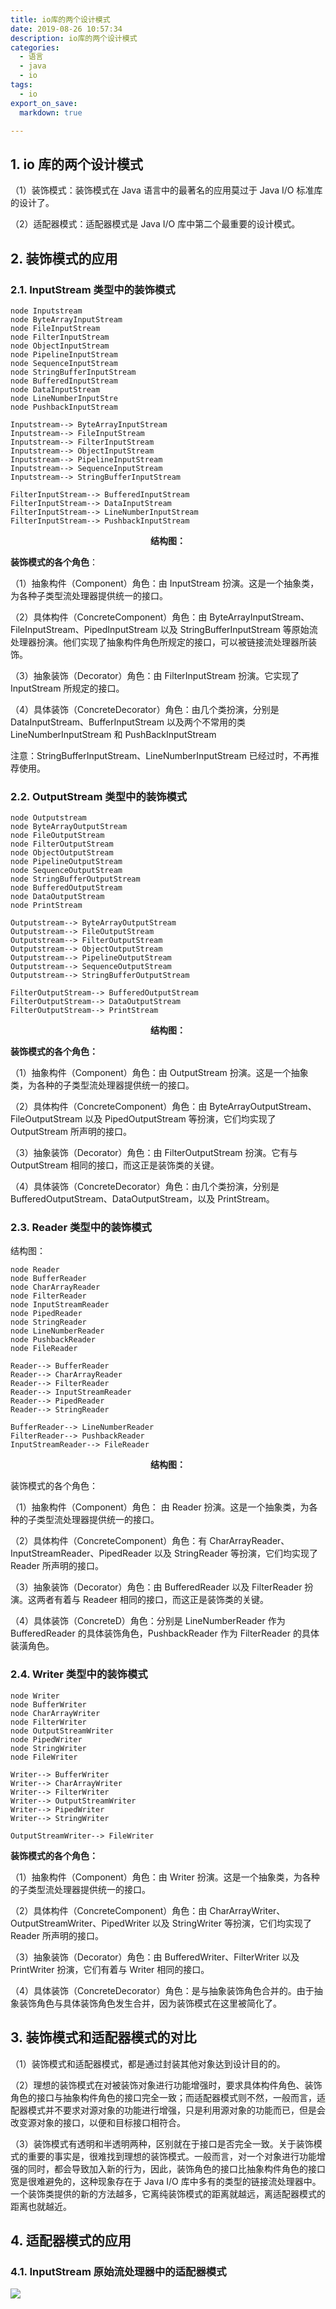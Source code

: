 ```yaml
---
title: io库的两个设计模式
date: 2019-08-26 10:57:34
description: io库的两个设计模式
categories:
  - 语言
  - java
  - io
tags:
  - io
export_on_save:
  markdown: true

---
```


## 1. io 库的两个设计模式

（1）装饰模式：装饰模式在 Java 语言中的最著名的应用莫过于 Java I/O 标准库的设计了。

（2）适配器模式：适配器模式是 Java I/O 库中第二个最重要的设计模式。

## 2. 装饰模式的应用

### 2.1. InputStream 类型中的装饰模式

```plantuml
node Inputstream
node ByteArrayInputStream
node FileInputStream
node FilterInputStream
node ObjectInputStream
node PipelineInputStream
node SequenceInputStream
node StringBufferInputStream
node BufferedInputStream
node DataInputStream
node LineNumberInputStre
node PushbackInputStream

Inputstream--> ByteArrayInputStream
Inputstream--> FileInputStream
Inputstream--> FilterInputStream
Inputstream--> ObjectInputStream
Inputstream--> PipelineInputStream
Inputstream--> SequenceInputStream
Inputstream--> StringBufferInputStream

FilterInputStream--> BufferedInputStream
FilterInputStream--> DataInputStream
FilterInputStream--> LineNumberInputStream
FilterInputStream--> PushbackInputStream

```

<center><strong>结构图：</strong></center>

**装饰模式的各个角色**：

（1）抽象构件（Component）角色：由 InputStream 扮演。这是一个抽象类，为各种子类型流处理器提供统一的接口。

（2）具体构件（ConcreteComponent）角色：由 ByteArrayInputStream、FileInputStream、PipedInputStream 以及 StringBufferInputStream 等原始流处理器扮演。他们实现了抽象构件角色所规定的接口，可以被链接流处理器所装饰。

（3）抽象装饰（Decorator）角色：由 FilterInputStream 扮演。它实现了 InputStream 所规定的接口。

（4）具体装饰（ConcreteDecorator）角色：由几个类扮演，分别是 DataInputStream、BufferInputStream 以及两个不常用的类 LineNumberInputStream 和 PushBackInputStream

注意：StringBufferInputStream、LineNumberInputStream 已经过时，不再推荐使用。

### 2.2. OutputStream 类型中的装饰模式

```plantuml
node Outputstream
node ByteArrayOutputStream
node FileOutputStream
node FilterOutputStream
node ObjectOutputStream
node PipelineOutputStream
node SequenceOutputStream
node StringBufferOutputStream
node BufferedOutputStream
node DataOutputStream
node PrintStream

Outputstream--> ByteArrayOutputStream
Outputstream--> FileOutputStream
Outputstream--> FilterOutputStream
Outputstream--> ObjectOutputStream
Outputstream--> PipelineOutputStream
Outputstream--> SequenceOutputStream
Outputstream--> StringBufferOutputStream

FilterOutputStream--> BufferedOutputStream
FilterOutputStream--> DataOutputStream
FilterOutputStream--> PrintStream

```

<center><strong>结构图：</strong></center>

**装饰模式的各个角色：**

（1）抽象构件（Component）角色：由 OutputStream 扮演。这是一个抽象类，为各种的子类型流处理器提供统一的接口。

（2）具体构件（ConcreteComponent）角色：由 ByteArrayOutputStream、FileOutputStream 以及 PipedOutputStream 等扮演，它们均实现了 OutputStream 所声明的接口。

（3）抽象装饰（Decorator）角色：由 FilterOutputStream 扮演。它有与 OutputStream 相同的接口，而这正是装饰类的关键。

（4）具体装饰（ConcreteDecorator）角色：由几个类扮演，分别是 BufferedOutputStream、DataOutputStream，以及 PrintStream。

### 2.3. Reader 类型中的装饰模式

结构图：

```plantuml
node Reader
node BufferReader
node CharArrayReader
node FilterReader
node InputStreamReader
node PipedReader
node StringReader
node LineNumberReader
node PushbackReader
node FileReader

Reader--> BufferReader
Reader--> CharArrayReader
Reader--> FilterReader
Reader--> InputStreamReader
Reader--> PipedReader
Reader--> StringReader

BufferReader--> LineNumberReader
FilterReader--> PushbackReader
InputStreamReader--> FileReader

```

<center><strong>结构图：</strong></center>

装饰模式的各个角色：

（1）抽象构件（Component）角色： 由 Reader 扮演。这是一个抽象类，为各种的子类型流处理器提供统一的接口。

（2）具体构件（ConcreteComponent）角色：有 CharArrayReader、InputStreamReader、PipedReader 以及 StringReader 等扮演，它们均实现了 Reader 所声明的接口。

（3）抽象装饰（Decorator）角色：由 BufferedReader 以及 FilterReader 扮演。这两者有着与 Readeer 相同的接口，而这正是装饰类的关键。

（4）具体装饰（ConcreteD）角色：分别是 LineNumberReader 作为 BufferedReader 的具体装饰角色，PushbackReader 作为 FilterReader 的具体装潢角色。

### 2.4. Writer 类型中的装饰模式

```plantuml
node Writer
node BufferWriter
node CharArrayWriter
node FilterWriter
node OutputStreamWriter
node PipedWriter
node StringWriter
node FileWriter

Writer--> BufferWriter
Writer--> CharArrayWriter
Writer--> FilterWriter
Writer--> OutputStreamWriter
Writer--> PipedWriter
Writer--> StringWriter

OutputStreamWriter--> FileWriter

```

**装饰模式的各个角色：**

（1）抽象构件（Component）角色：由 Writer 扮演。这是一个抽象类，为各种的子类型流处理器提供统一的接口。

（2）具体构件（ConcreteComponent）角色：由 CharArrayWriter、OutputStreamWriter、PipedWriter 以及 StringWriter 等扮演，它们均实现了 Reader 所声明的接口。

（3）抽象装饰（Decorator）角色：由 BufferedWriter、FilterWriter 以及 PrintWriter 扮演，它们有着与 Writer 相同的接口。

（4）具体装饰（ConcreteDecorator）角色：是与抽象装饰角色合并的。由于抽象装饰角色与具体装饰角色发生合并，因为装饰模式在这里被简化了。

## 3. 装饰模式和适配器模式的对比

（1）装饰模式和适配器模式，都是通过封装其他对象达到设计目的的。

（2）理想的装饰模式在对被装饰对象进行功能增强时，要求具体构件角色、装饰角色的接口与抽象构件角色的接口完全一致；而适配器模式则不然，一般而言，适配器模式并不要求对源对象的功能进行增强，只是利用源对象的功能而已，但是会改变源对象的接口，以便和目标接口相符合。

（3）装饰模式有透明和半透明两种，区别就在于接口是否完全一致。关于装饰模式的重要的事实是，很难找到理想的装饰模式。一般而言，对一个对象进行功能增强的同时，都会导致加入新的行为，因此，装饰角色的接口比抽象构件角色的接口宽是很难避免的，这种现象存在于 Java I/O 库中多有的类型的链接流处理器中。一个装饰类提供的新的方法越多，它离纯装饰模式的距离就越远，离适配器模式的距离也就越近。

## 4. 适配器模式的应用

### 4.1. InputStream 原始流处理器中的适配器模式

![](https://gitee.com/jiangwei_618/note/blob/master/assets/image/1JMX.md-2019-08-06-14-59-25.png)
